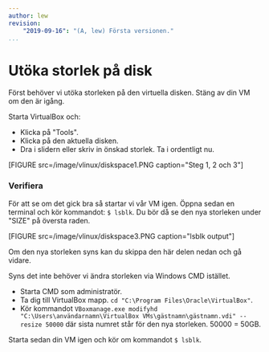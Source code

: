 ```yaml
---
author: lew
revision:
    "2019-09-16": "(A, lew) Första versionen."
...
```

Utöka storlek på disk
=======================

Först behöver vi utöka storleken på den virtuella disken. Stäng av din VM om den är igång.

Starta VirtualBox och:

* Klicka på "Tools".
* Klicka på den aktuella disken.
* Dra i slidern eller skriv in önskad storlek. Ta i ordentligt nu.

[FIGURE src=/image/vlinux/diskspace1.PNG caption="Steg 1, 2 och 3"]



### Verifiera

För att se om det gick bra så startar vi vår VM igen. Öppna sedan en terminal och kör kommandot: `$ lsblk`. Du bör då se den nya storleken under "SIZE" på översta raden.

[FIGURE src=/image/vlinux/diskspace3.PNG caption="lsblk output"]


Om den nya storleken syns kan du skippa den här delen nedan och gå vidare.

Syns det inte behöver vi ändra storleken via Windows CMD istället.

* Starta CMD som administratör.
* Ta dig till VirtualBox mapp. `cd "C:\Program Files\Oracle\VirtualBox"`.
* Kör kommandot `VBoxmanage.exe modifyhd "C:\Users\användarnamn\VirtualBox VMs\gästnamn\gästnamn.vdi" --resize 50000` där sista numret står för den nya storleken. 50000 = 50GB.

Starta sedan din VM igen och kör om kommandot `$ lsblk`.
